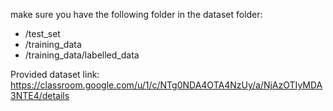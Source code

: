 make sure you have the following folder in the dataset folder:

- /test_set
- /training_data
- /training_data/labelled_data

Provided dataset link: https://classroom.google.com/u/1/c/NTg0NDA4OTA4NzUy/a/NjAzOTIyMDA3NTE4/details
